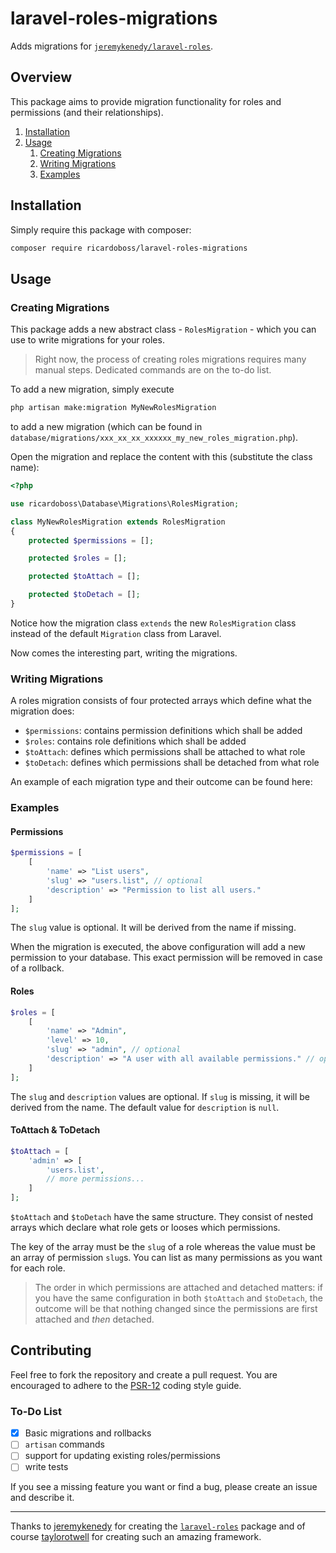 # laravel-roles-migrations

Adds migrations for [`jeremykenedy/laravel-roles`](https://github.com/jeremykenedy/laravel-roles).

## Overview

This package aims to provide migration functionality for roles and
permissions (and their relationships).

1. [Installation](#installation)
2. [Usage](#usage)
    1. [Creating Migrations](#creating-migrations)
    2. [Writing Migrations](#writing-migrations)
    3. [Examples](#examples)

## Installation

Simply require this package with composer:

```bash
composer require ricardoboss/laravel-roles-migrations
```

## Usage

### Creating Migrations

This package adds a new abstract class - `RolesMigration` - which you
can use to write migrations for your roles.

> Right now, the process of creating roles migrations requires many manual
> steps. Dedicated commands are on the to-do list.

To add a new migration, simply execute

```bash
php artisan make:migration MyNewRolesMigration
```

to add a new migration (which can be found in `database/migrations/xxx_xx_xx_xxxxxx_my_new_roles_migration.php`).

Open the migration and replace the content with this (substitute the class name):

```php
<?php

use ricardoboss\Database\Migrations\RolesMigration;

class MyNewRolesMigration extends RolesMigration
{
    protected $permissions = [];

    protected $roles = [];

    protected $toAttach = [];

    protected $toDetach = [];
}

```
Notice how the migration class `extends` the new `RolesMigration` class instead
of the default `Migration` class from Laravel.

Now comes the interesting part, writing the migrations.

### Writing Migrations

A roles migration consists of four protected arrays which define what the
migration does:

* `$permissions`: contains permission definitions which shall be added
* `$roles`: contains role definitions which shall be added
* `$toAttach`: defines which permissions shall be attached to what role
* `$toDetach`: defines which permissions shall be detached from what role

An example of each migration type and their outcome can be found here:

### Examples

#### Permissions

```php
$permissions = [
    [
        'name' => "List users",
        'slug' => "users.list", // optional
        'description' => "Permission to list all users."
    ]
];
```

The `slug` value is optional.
It will be derived from the name if missing.

When the migration is executed, the above configuration will add a new permission
to your database. This exact permission will be removed in case of a rollback.

#### Roles

```php
$roles = [
    [
        'name' => "Admin",
        'level' => 10,
        'slug' => "admin", // optional
        'description' => "A user with all available permissions." // optional
    ]
];
```

The `slug` and `description` values are optional. If `slug` is missing, it will
be derived from the name. The default value for `description` is `null`.

#### ToAttach & ToDetach

```php
$toAttach = [
    'admin' => [
        'users.list',
        // more permissions...
    ]
];
```

`$toAttach` and `$toDetach` have the same structure.
They consist of nested arrays which declare what role gets or looses which permissions.

The key of the array must be the `slug` of a role whereas the value must be an array
of permission `slug`s. You can list as many permissions as you want for each role.

> The order in which permissions are attached and detached matters:
> if you have the same configuration in both `$toAttach` and `$toDetach`,
> the outcome will be that nothing changed since the permissions are first
> attached and _then_ detached.

## Contributing

Feel free to fork the repository and create a pull request.
You are encouraged to adhere to the [PSR-12](https://www.php-fig.org/psr/psr-12/)
coding style guide.

### To-Do List

- [x] Basic migrations and rollbacks
- [ ] `artisan` commands
- [ ] support for updating existing roles/permissions
- [ ] write tests

If you see a missing feature you want or find a bug, please create an issue and describe it.

---

Thanks to [jeremykenedy](https://github.com/jeremykenedy) for creating the
[`laravel-roles`](https://github.com/jeremykenedy/laravel-roles) package and of
course [taylorotwell](https://github.com/taylorotwell) for creating such an amazing
framework.
